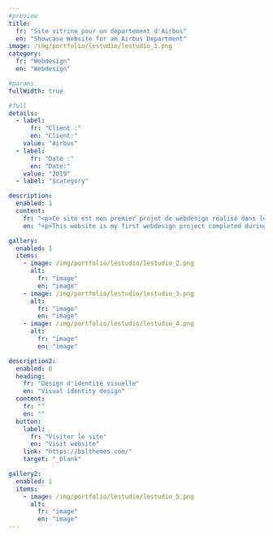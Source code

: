 ```yaml
---
#preview
title:
  fr: "Site vitrine pour un département d'Airbus"
  en: "Showcase Website for an Airbus Department"
image: /img/portfolio/lestudio/lestudio_1.png
category:
  fr: "Webdesign"
  en: "Webdesign"

#params
fullWidth: true

#full
details:
  - label:
      fr: "Client :"
      en: "Client:"
    value: "Airbus"
  - label:
      fr: "Date :"
      en: "Date:"
    value: "2019"
  - label: "$category"

description:
  enabled: 1
  content:
    fr: "<p>Ce site est mon premier projet de webdesign réalisé dans le cadre de mon alternance DUT MMI/Airbus. Ici l'intérêt est de présenter une entité au sein d'un département et de mettre en valeur les différentes composantes. Les seules contraintes ici ont été le temps (5 jours pour un premier projet) et un contenu uniquement en anglais. Les contraintes du projet ont été de faire un site vitrine sans framework Javascript, sans CMS. De faire tout 'from scratch' sans rien. Le site est donc construit en HTML5 et CSS3 avec du Javascript pour la navbar et un peu de PHP pour la création d'un espace professeur. Il a également été optimisé référencement SEO.</p>"
    en: "<p>This website is my first webdesign project completed during my DUT MMI/Airbus apprenticeship. The goal here was to present an entity within a department and highlight its various components. The only constraints were time (5 days for a first project) and English-only content. The project requirements were to create a showcase website without Javascript frameworks or CMS, building everything from scratch. The site was therefore built with HTML5 and CSS3, using Javascript for the navbar and some PHP for creating a teacher space. It was also optimized for SEO.</p>"

gallery:
  enabled: 1
  items:
    - image: /img/portfolio/lestudio/lestudio_2.png
      alt:
        fr: "image"
        en: "image"
    - image: /img/portfolio/lestudio/lestudio_3.png
      alt:
        fr: "image"
        en: "image"
    - image: /img/portfolio/lestudio/lestudio_4.png
      alt:
        fr: "image"
        en: "image"

description2:
  enabled: 0
  heading:
    fr: "Design d'identité visuelle"
    en: "Visual identity design"
  content:
    fr: ""
    en: ""
  button:
    label:
      fr: "Visiter le site"
      en: "Visit website"
    link: "https://bslthemes.com/"
    target: "_blank"

gallery2:
  enabled: 1
  items:
    - image: /img/portfolio/lestudio/lestudio_5.png
      alt:
        fr: "image"
        en: "image"
---
```


